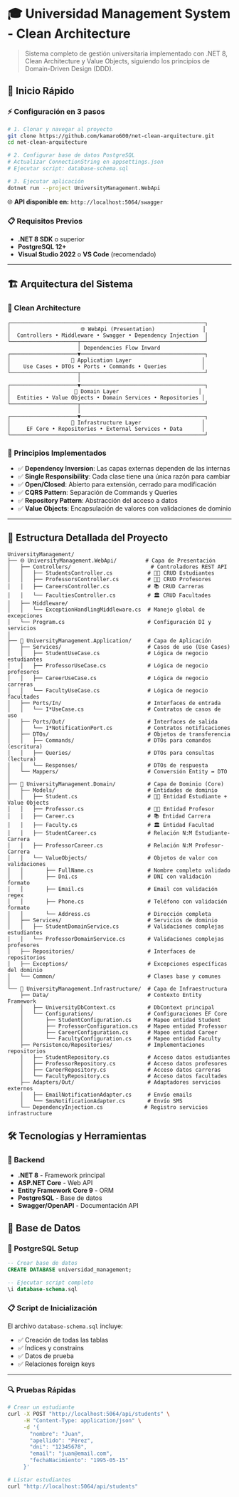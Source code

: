 # 🎓 Universidad Management System - Clean Architecture

> Sistema completo de gestión universitaria implementado con .NET 8, Clean Architecture y Value Objects, siguiendo los principios de Domain-Driven Design (DDD).

## 🚀 Inicio Rápido

### ⚡ Configuración en 3 pasos

```bash
# 1. Clonar y navegar al proyecto
git clone https://github.com/kamaro600/net-clean-arquitecture.git
cd net-clean-arquitecture

# 2. Configurar base de datos PostgreSQL
# Actualizar ConnectionString en appsettings.json
# Ejecutar script: database-schema.sql

# 3. Ejecutar aplicación
dotnet run --project UniversityManagement.WebApi
```

🌐 **API disponible en:** `http://localhost:5064/swagger`

### 📋 Requisitos Previos

- **.NET 8 SDK** o superior
- **PostgreSQL 12+** 
- **Visual Studio 2022** o **VS Code** (recomendado)

---

## 🏗️ Arquitectura del Sistema

### 📐 Clean Architecture

```
┌─────────────────────────────────────────────────────────────┐
│                      🌐 WebApi (Presentation)               │
│  Controllers • Middleware • Swagger • Dependency Injection  │
└─────────────────────┬───────────────────────────────────────┘
                      │ Dependencies Flow Inward
┌─────────────────────▼───────────────────────────────────────┐
│                   📱 Application Layer                      │
│    Use Cases • DTOs • Ports • Commands • Queries           │
└─────────────────────┬───────────────────────────────────────┘
                      │
┌─────────────────────▼───────────────────────────────────────┐
│                    💼 Domain Layer                         │
│  Entities • Value Objects • Domain Services • Repositories │
└─────────────────────┬───────────────────────────────────────┘
                      │
┌─────────────────────▼───────────────────────────────────────┐
│                   🔧 Infrastructure Layer                   │
│     EF Core • Repositories • External Services • Data      │
└─────────────────────────────────────────────────────────────┘
```

### 🎯 Principios Implementados

- ✅ **Dependency Inversion**: Las capas externas dependen de las internas
- ✅ **Single Responsibility**: Cada clase tiene una única razón para cambiar  
- ✅ **Open/Closed**: Abierto para extensión, cerrado para modificación
- ✅ **CQRS Pattern**: Separación de Commands y Queries
- ✅ **Repository Pattern**: Abstracción del acceso a datos
- ✅ **Value Objects**: Encapsulación de valores con validaciones de dominio

---

## 🏢 Estructura Detallada del Proyecto

```
UniversityManagement/
├── 🌐 UniversityManagement.WebApi/         # Capa de Presentación
│   ├── Controllers/                         # Controladores REST API
│   │   ├── StudentsController.cs           # 👨‍🎓 CRUD Estudiantes
│   │   ├── ProfessorsController.cs         # 👨‍🏫 CRUD Profesores  
│   │   ├── CareersController.cs            # 📚 CRUD Carreras
│   │   └── FacultiesController.cs          # 🏛️ CRUD Facultades
│   ├── Middleware/
│   │   └── ExceptionHandlingMiddleware.cs  # Manejo global de excepciones
│   └── Program.cs                          # Configuración DI y servicios
│
├── 📱 UniversityManagement.Application/     # Capa de Aplicación
│   ├── Services/                           # Casos de uso (Use Cases)
│   │   ├── StudentUseCase.cs               # Lógica de negocio estudiantes
│   │   ├── ProfessorUseCase.cs             # Lógica de negocio profesores
│   │   ├── CareerUseCase.cs                # Lógica de negocio carreras
│   │   └── FacultyUseCase.cs               # Lógica de negocio facultades
│   ├── Ports/In/                           # Interfaces de entrada
│   │   └── I*UseCase.cs                    # Contratos de casos de uso
│   ├── Ports/Out/                          # Interfaces de salida  
│   │   └── I*NotificationPort.cs           # Contratos notificaciones
│   ├── DTOs/                               # Objetos de transferencia
│   │   ├── Commands/                       # DTOs para comandos (escritura)
│   │   ├── Queries/                        # DTOs para consultas (lectura)
│   │   └── Responses/                      # DTOs de respuesta
│   └── Mappers/                            # Conversión Entity ↔ DTO
│
├── 💼 UniversityManagement.Domain/          # Capa de Dominio (Core)
│   ├── Models/                             # Entidades de dominio
│   │   ├── Student.cs                      # 👨‍🎓 Entidad Estudiante + Value Objects
│   │   ├── Professor.cs                    # 👨‍🏫 Entidad Profesor
│   │   ├── Career.cs                       # 📚 Entidad Carrera
│   │   ├── Faculty.cs                      # 🏛️ Entidad Facultad
│   │   ├── StudentCareer.cs                # Relación N:M Estudiante-Carrera
│   │   ├── ProfessorCareer.cs              # Relación N:M Profesor-Carrera
│   │   └── ValueObjects/                   # Objetos de valor con validaciones
│   │       ├── FullName.cs                 # Nombre completo validado
│   │       ├── Dni.cs                      # DNI con validación formato
│   │       ├── Email.cs                    # Email con validación regex
│   │       ├── Phone.cs                    # Teléfono con validación formato
│   │       └── Address.cs                  # Dirección completa
│   ├── Services/                           # Servicios de dominio
│   │   ├── StudentDomainService.cs         # Validaciones complejas estudiantes
│   │   └── ProfessorDomainService.cs       # Validaciones complejas profesores
│   ├── Repositories/                       # Interfaces de repositorios
│   ├── Exceptions/                         # Excepciones específicas del dominio
│   └── Common/                             # Clases base y comunes
│
└── 🔧 UniversityManagement.Infrastructure/  # Capa de Infraestructura
    ├── Data/                               # Contexto Entity Framework
    │   ├── UniversityDbContext.cs          # DbContext principal
    │   └── Configurations/                 # Configuraciones EF Core
    │       ├── StudentConfiguration.cs     # Mapeo entidad Student
    │       ├── ProfessorConfiguration.cs   # Mapeo entidad Professor
    │       ├── CareerConfiguration.cs      # Mapeo entidad Career
    │       └── FacultyConfiguration.cs     # Mapeo entidad Faculty
    ├── Persistence/Repositories/           # Implementaciones repositorios
    │   ├── StudentRepository.cs            # Acceso datos estudiantes
    │   ├── ProfessorRepository.cs          # Acceso datos profesores  
    │   ├── CareerRepository.cs             # Acceso datos carreras
    │   └── FacultyRepository.cs            # Acceso datos facultades
    ├── Adapters/Out/                       # Adaptadores servicios externos
    │   ├── EmailNotificationAdapter.cs     # Envío emails
    │   └── SmsNotificationAdapter.cs       # Envío SMS
    └── DependencyInjection.cs             # Registro servicios infrastructure
```

## 🛠️ Tecnologías y Herramientas

### 🔧 Backend
- **.NET 8** - Framework principal
- **ASP.NET Core** - Web API
- **Entity Framework Core 9** - ORM
- **PostgreSQL** - Base de datos
- **Swagger/OpenAPI** - Documentación API


## 💾 Base de Datos

### 🐘 PostgreSQL Setup

```sql
-- Crear base de datos
CREATE DATABASE universidad_management;

-- Ejecutar script completo
\i database-schema.sql
```

### 📋 Script de Inicialización

El archivo `database-schema.sql` incluye:
- ✅ Creación de todas las tablas
- ✅ Índices y constrains
- ✅ Datos de prueba
- ✅ Relaciones foreign keys

---

### 🔍 Pruebas Rápidas

```bash
# Crear un estudiante
curl -X POST "http://localhost:5064/api/students" \
     -H "Content-Type: application/json" \
     -d '{
       "nombre": "Juan",
       "apellido": "Pérez", 
       "dni": "12345678",
       "email": "juan@email.com",
       "fechaNacimiento": "1995-05-15"
     }'

# Listar estudiantes  
curl "http://localhost:5064/api/students"
```
